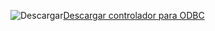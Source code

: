 ![Descargar](../ssdt/media/download.png)[Descargar controlador para ODBC](../connect/odbc/download-odbc-driver-for-sql-server.md)
